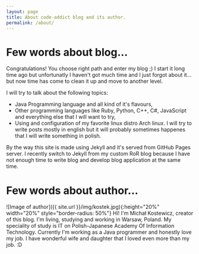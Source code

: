 ```yaml
---
layout: page
title: About code-addict blog and its author.
permalink: /about/
---
```

# Few words about blog...

 Congratulations! You choose right path and enter my blog ;) I start it long time ago but unfortunatly I haven't got much time and I just forgot about it... but now time has come to clean it up and move to another level.

I will try to talk about the following topics:
  * Java Programming language and all kind of it's flavours,
  * Other programming languages like Ruby, Python, C++, C#, JavaScript and everything else that I will want to try,
  * Using and configuration of my favorite linux distro Arch linux.
I will try to write posts mostly in english but it will probably sometimes happenes that I will write something in polish.

By the way this site is made using Jekyll and it's served from GitHub Pages server. I recently switch to Jekyll from my custom RoR blog because I have not enough time to write blog and develop blog application at the same time.

# Few words about author...
![Image of author]({{ site.url }}/img/kostek.jpg){:height="20%" width="20%" style="border-radius: 50%"}
Hi! I'm Michał Kostewicz, creator of this blog. I'm living, studying and working in Warsaw, Poland. My speciality of study is IT on Polish-Japanese Academy Of Information Technology. Currently I'm working as a Java programmer and honestly love my job. I have wonderful wife and daughter that I loved even more than my job. :D


